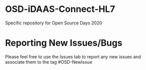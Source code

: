 # OSD-iDAAS-Connect-HL7
Specific repository for Open Source Days 2020

# Reporting New Issues/Bugs

Please feel free to use the Issues tab to report any new issues and associate them to the tag #OSD-NewIssue
